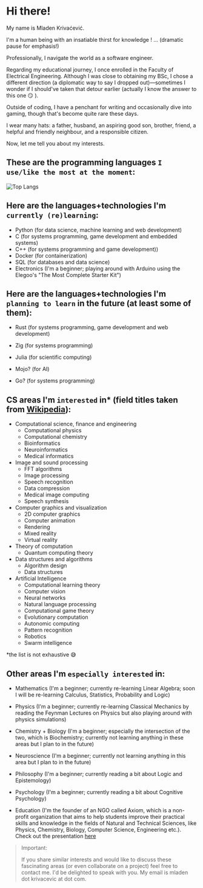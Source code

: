 # Hi there!

My name is Mladen Krivaćević.

I'm a human being with an insatiable thirst for knowledge ! ... (dramatic pause for emphasis!)

Professionally, I navigate the world as a software engineer.

Regarding my educational journey, I once enrolled in the Faculty of Electrical Engineering. Although I was close to obtaining my BSc, I chose a different direction (a diplomatic way to say I dropped out)—sometimes I wonder if I should've taken that detour earlier (actually I know the answer to this one :smirk: ).

Outside of coding, I have a penchant for writing and occasionally dive into gaming, though that's become quite rare these days.

I wear many hats: a father, husband, an aspiring good son, brother, friend, a helpful and friendly neighbour, and a responsible citizen.

Now, let me tell you about my interests.

## These are the programming languages `I use/like the most at the moment`:

![Top Langs](https://github-readme-stats.vercel.app/api/top-langs/?username=mladen&layout=compact)

## Here are the languages+technologies I'm `currently (re)learning`:

- Python (for data science, machine learning and web development)
- C (for systems programming, game development and embedded systems)
- C++ (for systems programming and game development))
- Docker (for containerization)
- SQL (for databases and data science)
- Electronics (I'm a beginner; playing around with Arduino using the Elegoo's "The Most Complete Starter Kit")

## Here are the languages+technologies I'm `planning to learn` in the future (at least some of them):

- Rust (for systems programming, game development and web development)
- Zig (for systems programming)
- Julia (for scientific computing)

- Mojo? (for AI)
- Go? (for systems programming)

## CS areas I'm `interested` in\* (field titles taken from [Wikipedia](https://en.wikipedia.org/wiki/Computer_science)):

- Computational science, finance and engineering
  - Computational physics
  - Computational chemistry
  - Bioinformatics
  - Neuroinformatics
  - Medical informatics
- Image and sound processing
  - FFT algorithms
  - Image processing
  - Speech recognition
  - Data compression
  - Medical image computing
  - Speech synthesis
- Computer graphics and visualization
  - 2D computer graphics
  - Computer animation
  - Rendering
  - Mixed reality
  - Virtual reality
- Theory of computation
  - Quantum computing theory
- Data structures and algorithms
  - Algorithm design
  - Data structures
- Artificial Intelligence
  - Computational learning theory
  - Computer vision
  - Neural networks
  - Natural language processing
  - Computational game theory
  - Evolutionary computation
  - Autonomic computing
  - Pattern recognition
  - Robotics
  - Swarm intelligence

\*the list is not exhaustive :sweat_smile:

## Other areas I'm `especially interested` in:

- Mathematics (I'm a beginner; currently re-learning Linear Algebra; soon I will be re-learning Calculus, Statistics, Probability and Logic)
- Physics (I'm a beginner; currently re-learning Classical Mechanics by reading the Feynman Lectures on Physics but also playing around with physics simulations)
- Chemistry + Biology (I'm a beginner; especially the intersection of the two, which is Biochemistry; currently not learning anything in these areas but I plan to in the future)
- Neuroscience (I'm a beginner; currently not learning anything in this area but I plan to in the future)
- Philosophy (I'm a beginner; currently reading a bit about Logic and Epistemology)
- Psychology (I'm a beginner; currently reading a bit about Cognitive Psychology)

- Education (I'm the founder of an NGO called Axiom, which is a non-profit organization that aims to help students improve their practical skills and knowledge in the fields of Natural and Technical Sciences, like Physics, Chemistry, Biology, Computer Science, Engineering etc.). Check out the presentation [here](https://www.slideshare.net/mladenkrivacevic/aksiom-laboratorija)

> Important:
>
> If you share similar interests and would like to discuss these fascinating areas (or even collaborate on a project) feel free to contact me. I'd be delighted to speak with you. My email is mladen dot krivacevic at <the biggest search engine> dot com.
